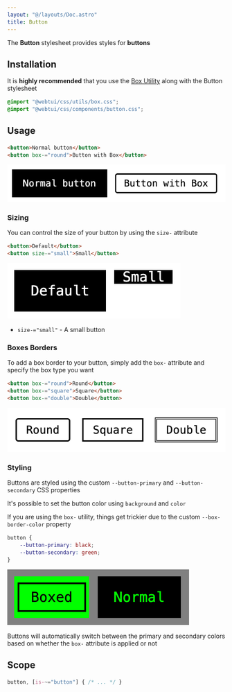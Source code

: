 ```yaml
---
layout: "@/layouts/Doc.astro"
title: Button
---
```


The **Button** stylesheet provides styles for **buttons**

## Installation

It is **highly recommended** that you use the [Box Utility](/utils/box) along with the Button stylesheet

```css
@import "@webtui/css/utils/box.css";
@import "@webtui/css/components/button.css";
```

## Usage

```html
<button>Normal button</button>
<button box-="round">Button with Box</button>
```

![buttons.png](../../assets/buttons.png)

### Sizing

You can control the size of your button by using the `size-` attribute

```html
<button>Default</button>
<button size-="small">Small</button>
```

![button-sizes.png](../../assets/button-sizes.png)

- `size-="small"` - A small button

### Boxes Borders

To add a box border to your button, simply add the `box-` attribute and specify the box type you want

```html
<button box-="round">Round</button>
<button box-="square">Square</button>
<button box-="double">Double</button>
```

![button-boxes.png](../../assets/button-boxes.png)

### Styling

Buttons are styled using the custom `--button-primary` and `--button-secondary` CSS properties

It's possible to set the button color using `background` and `color`

If you are using the `box-` utility, things get trickier due to the custom `--box-border-color` property

```css
button {
    --button-primary: black;
    --button-secondary: green;
}
```

![button-colors.png](../../assets/button-colors.png)

Buttons will automatically switch between the primary and secondary colors based on whether the `box-` attribute is applied or not

## Scope

```css
button, [is-~="button"] { /* ... */ }
```
